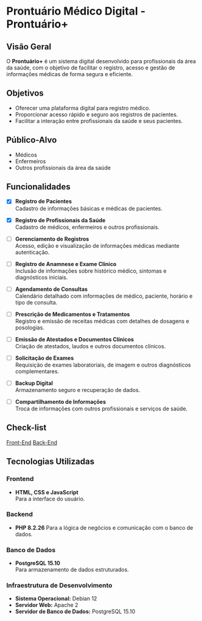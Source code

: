 # Prontuário Médico Digital - Prontuário+

## **Visão Geral**
O **Prontuário+** é um sistema digital desenvolvido para profissionais da área da saúde, com o objetivo de facilitar o registro, acesso e gestão de informações médicas de forma segura e eficiente.

## **Objetivos**
- Oferecer uma plataforma digital para registro médico.
- Proporcionar acesso rápido e seguro aos registros de pacientes.
- Facilitar a interação entre profissionais da saúde e seus pacientes.

## **Público-Alvo**
- Médicos
- Enfermeiros
- Outros profissionais da área da saúde

## **Funcionalidades**
- [x] **Registro de Pacientes**  
   Cadastro de informações básicas e médicas de pacientes.
   
- [x] **Registro de Profissionais da Saúde**  
   Cadastro de médicos, enfermeiros e outros profissionais.

- [ ] **Gerenciamento de Registros**  
   Acesso, edição e visualização de informações médicas mediante autenticação.

- [ ] **Registro de Anamnese e Exame Clínico**  
   Inclusão de informações sobre histórico médico, sintomas e diagnósticos iniciais.

- [ ] **Agendamento de Consultas**  
   Calendário detalhado com informações de médico, paciente, horário e tipo de consulta.

- [ ] **Prescrição de Medicamentos e Tratamentos**  
   Registro e emissão de receitas médicas com detalhes de dosagens e posologias.

- [ ] **Emissão de Atestados e Documentos Clínicos**  
   Criação de atestados, laudos e outros documentos clínicos.

- [ ] **Solicitação de Exames**  
   Requisição de exames laboratoriais, de imagem e outros diagnósticos complementares.

- [ ] **Backup Digital**  
   Armazenamento seguro e recuperação de dados.

- [ ] **Compartilhamento de Informações**  
    Troca de informações com outros profissionais e serviços de saúde.

## **Check-list**
[Front-End](ChecklistFE.md) [Back-End]()

## **Tecnologias Utilizadas**
### **Frontend**
- **HTML, CSS e JavaScript**  
  Para a interface do usuário.

### **Backend**
- **PHP 8.2.26** 
  Para a lógica de negócios e comunicação com o banco de dados.

### **Banco de Dados**
- **PostgreSQL 15.10**  
  Para armazenamento de dados estruturados.

### **Infraestrutura de Desenvolvimento**
- **Sistema Operacional:** Debian 12
- **Servidor Web:** Apache 2
- **Servidor de Banco de Dados:** PostgreSQL 15.10

